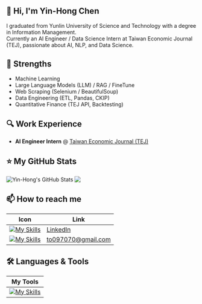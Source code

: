 <h2>
  👋 Hi, I'm Yin-Hong Chen
</h2>

I graduated from Yunlin University of Science and Technology with a degree in Information Management.  
Currently an AI Engineer / Data Science Intern at Taiwan Economic Journal (TEJ), passionate about AI, NLP, and Data Science.  

<h2>
  💪 Strengths
</h2>

- Machine Learning
- Large Language Models (LLM) / RAG / FineTune 
- Web Scraping (Selenium / BeautifulSoup)  
- Data Engineering (ETL, Pandas, CKIP)  
- Quantitative Finance (TEJ API, Backtesting)  

<h2>
  🔍 Work Experience
</h2>

- **AI Engineer Intern** @ [Taiwan Economic Journal (TEJ)](https://www.tejwin.com/en/)   

<h2>⭐️ My GitHub Stats</h2>
<div align="left">
  <img align="center" src="https://github-readme-stats.vercel.app/api?username=to097070&show_icons=true&line_height=27&count_private=true&theme=radical" alt="Yin-Hong's GitHub Stats" />
  <img align="center" src="https://github-readme-stats.vercel.app/api/top-langs/?username=to097070&hide=java,html,tex&theme=radical&langs_count=3" />
</div>

<h2>
  📫 How to reach me
</h2>

<div align="left">

| Icon                                                                              | Link                                                     |
| --------------------------------------------------------------------------------- | -------------------------------------------------------- |
| [![My Skills](https://skillicons.dev/icons?i=linkedin)](https://skillicons.dev)| [LinkedIn](https://www.linkedin.com/in/johnson-yinhong-chen-93bb78299/?locale=en_US) |
| [![My Skills](https://skillicons.dev/icons?i=gmail)](https://skillicons.dev)| to097070@gmail.com |

</div>

<h2>
  🛠️ Languages & Tools
</h2>

<div align="left">
  
| My Tools                                                                                                                                                                                                                  |
| ------------------------------------------------------------------------------------------------------------------------------------------------------------------------------------------------------------------------------------ |
| [![My Skills](https://skillicons.dev/icons?i=py,java,tensorflow,pytorch,flask,selenium,docker,git,gitlab,mysql,postgres,azure,gcp,html,css,js&perline=8)](https://skillicons.dev) |
